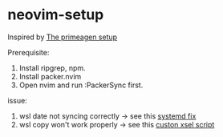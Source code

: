 # neovim-setup
Inspired by [The primeagen setup](https://www.youtube.com/watch?v=w7i4amO_zaE)


Prerequisite: 
1. Install ripgrep, npm.
2. Install packer.nvim
3. Open nvim and run :PackerSync first.


issue:
1. wsl date not syncing correctly -> see this [systemd fix](https://github.com/microsoft/WSL/issues/8204#issuecomment-1338334154)
2. wsl copy won't work properly -> see this [custon xsel script](https://lloydrochester.com/post/vim/wsl-neovim-copy-paste/)
